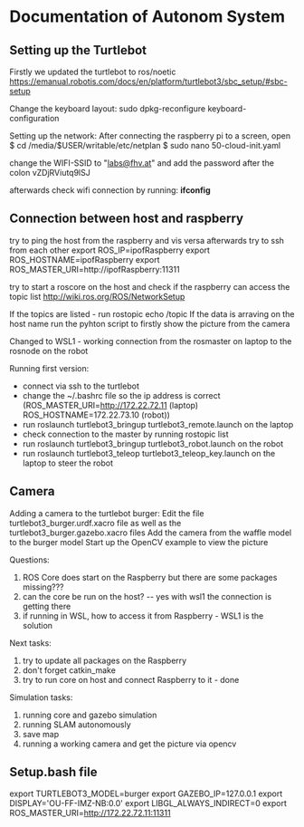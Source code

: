 # Documentation of Autonom System
## Setting up the Turtlebot
Firstly we updated the turtlebot to ros/noetic
https://emanual.robotis.com/docs/en/platform/turtlebot3/sbc_setup/#sbc-setup

Change the keyboard layout:
sudo dpkg-reconfigure keyboard-configuration

Setting up the network:
After connecting the raspberry pi to a screen, open 
$ cd /media/\$USER/writable/etc/netplan
$ sudo nano 50-cloud-init.yaml

change the WIFI-SSID to "labs@fhv.at"
and add the password after the colon vZDjRViutq9lSJ

afterwards check wifi connection by running: **ifconfig**

## Connection between host and raspberry
try to ping the host from the raspberry and vis versa
afterwards try to ssh from each other
export ROS_IP=ipofRaspberry
export ROS_HOSTNAME=ipofRaspberry
export ROS_MASTER_URI=http://ipofRaspberry:11311

try to start a roscore on the host and check if the raspberry can access the topic list
http://wiki.ros.org/ROS/NetworkSetup

If the topics are listed - run rostopic echo /topic
If the data is arraving on the host name run the pyhton script to firstly show the picture from the camera

Changed to WSL1 - working connection from the rosmaster on laptop to the rosnode on the robot

Running first version:
- connect via ssh to the turtlebot
- change the ~/.bashrc file so the ip address is correct (ROS_MASTER_URI=http://172.22.72.11 (laptop) ROS_HOSTNAME=172.22.73.10 (robot))
- run roslaunch turtlebot3_bringup turtlebot3_remote.launch on the laptop
- check connection to the master by running rostopic list
- run roslaunch turtlebot3_bringup turtlebot3_robot.launch on the robot
- run roslaunch turtlebot3_teleop turtlebot3_teleop_key.launch on the laptop to steer the robot

## Camera
Adding a camera to the turtlebot burger:
Edit the file turtlebot3_burger.urdf.xacro file as well as the turtlebot3_burger.gazebo.xacro files
Add the camera from the waffle model to the burger model
Start up the OpenCV example to view the picture



Questions:
1. ROS Core does start on the Raspberry but there are some packages missing???
2. can the core be run on the host? -- yes with wsl1 the connection is getting there
3. if running in WSL, how to access it from Raspberry - WSL1 is the solution

Next tasks:
1. try to update all packages on the Raspberry
2. don't forget catkin_make 
3. try to run core on host and connect Raspberry to it - done

Simulation tasks:
1. running core and gazebo simulation
2. running SLAM autonomously
3. save map
4. running a working camera and get the picture via opencv 


## Setup.bash file
export TURTLEBOT3_MODEL=burger
export GAZEBO_IP=127.0.0.1
export DISPLAY='OU-FF-IMZ-NB:0.0'
export LIBGL_ALWAYS_INDIRECT=0
export ROS_MASTER_URI=http://172.22.72.11:11311
